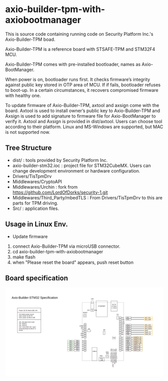 # axio-builder-tpm-with-axiobootmanager

This is source code containing running code on Security Platform Inc.'s Axio-Builder-TPM boad.

Axio-Builder-TPM is a reference board with STSAFE-TPM and STM32F4 MCU.

Axio-Builder-TPM comes with pre-installed bootloader, names as Axio-BootManager.

When power is on, bootloader runs first. It checks firmware’s integrity against public key stored in OTP area of MCU.
If if fails, bootloader refuses to boot-up. In a certain circumstances, it recovers compromised firmware with healthy one.

To update firmware of Axio-Builder-TPM, axtool and axsign come with the board.
Axtool is used to install owner’s public key to Axio-Builder-TPM and
Axsign is used to add signature to firmware file for Axio-BootManager to verify it.
Axtool and Axsign is provided in dist/axtool. Users can choose tool according to their platform.
Linux and MS-Windows are supported, but MAC is not supported now.

## Tree Structure

* dist/ : tools provided by Security Platform Inc.
* axio-builder-stm32.ioc : project file for STM32CubeMX. Users can change development environment or hardware configuration.
* Drivers/TisTpmDrv
* Middlewares/CryptoAPI
* Middlewares/Urchin : fork from https://github.com/LordOfDorks/security-1.git
* Middlewares/Third_Party/mbedTLS : From Drivers/TisTpmDrv to this are parts for TPM driving.
* Src/ : application files.

## Usage in Linux Env.
* Update firmware
1. connect Axio-Builder-TPM via microUSB connector.
1. cd axio-builder-tpm-with-axiobootmanager
1. make flash
1. when "Please reset the board" appears, push reset button

## Board specification
![Axio-Builder-TPM](image/axio-builder-stm32.png)
